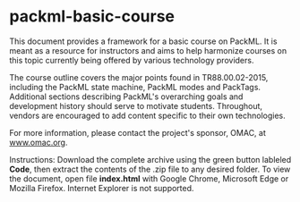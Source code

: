 # packml-basic-course

This document provides a framework for a basic course on PackML. It is meant as a resource
for instructors and aims to help harmonize courses on this topic currently being offered by
various technology providers.

The course outline covers the major points found in TR88.00.02-2015, including the PackML
state machine, PackML modes and PackTags.  Additional sections describing PackML's
overarching goals and development history should serve to motivate students.  Throughout,
vendors are encouraged to add content specific to their own technologies.

For more information, please contact the project's sponsor, OMAC, at www.omac.org.


Instructions: Download the complete archive using the green button lableled **Code**, then extract
the contents of the .zip file to any desired folder.  To view the document, open file **index.html**
with Google Chrome, Microsoft Edge or Mozilla Firefox.  Internet Explorer is not supported.